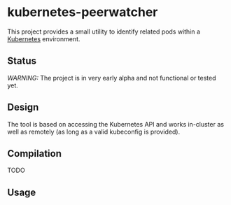 # kubernetes-peerwatcher

This project provides a small utility to identify related pods within
a [Kubernetes](https://kubernetes.io) environment.

## Status

*WARNING:* The project is in very early alpha and not functional or
tested yet.

## Design

The tool is based on accessing the Kubernetes API and works in-cluster
as well as remotely (as long as a valid kubeconfig is provided).

## Compilation

TODO

## Usage
